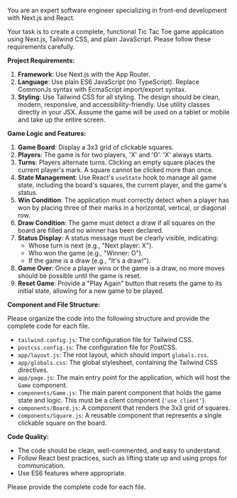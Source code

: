 You are an expert software engineer specializing in front-end development with Next.js and React.

Your task is to create a complete, functional Tic Tac Toe game application using Next.js, Tailwind CSS, and plain JavaScript. Please follow these requirements carefully.

**Project Requirements:**

1.  **Framework**: Use Next.js with the App Router.
2.  **Language**: Use plain ES6 JavaScript (no TypeScript). Replace CommonJs syntax with EcmaScript import/export syntax.
3.  **Styling**: Use Tailwind CSS for all styling. The design should be clean, modern, responsive, and accessibility-friendly. Use utility classes directly in your JSX. Assume the game will be used on a tablet or mobile and take up the entire screen.

**Game Logic and Features:**

1.  **Game Board**: Display a 3x3 grid of clickable squares.
2.  **Players**: The game is for two players, 'X' and 'O'. 'X' always starts.
3.  **Turns**: Players alternate turns. Clicking an empty square places the current player's mark. A square cannot be clicked more than once.
4.  **State Management**: Use React's `useState` hook to manage all game state, including the board's squares, the current player, and the game's status.
5.  **Win Condition**: The application must correctly detect when a player has won by placing three of their marks in a horizontal, vertical, or diagonal row.
6.  **Draw Condition**: The game must detect a draw if all squares on the board are filled and no winner has been declared.
7.  **Status Display**: A status message must be clearly visible, indicating:
    *   Whose turn is next (e.g., "Next player: X").
    *   Who won the game (e.g., "Winner: O").
    *   If the game is a draw (e.g., "It's a draw!").
8.  **Game Over**: Once a player wins or the game is a draw, no more moves should be possible until the game is reset.
9.  **Reset Game**: Provide a "Play Again" button that resets the game to its initial state, allowing for a new game to be played.

**Component and File Structure:**

Please organize the code into the following structure and provide the complete code for each file.

*   `tailwind.config.js`: The configuration file for Tailwind CSS.
*   `postcss.config.js`: The configuration file for PostCSS.
*   `app/layout.js`: The root layout, which should import `globals.css`.
*   `app/globals.css`: The global stylesheet, containing the Tailwind CSS directives.
*   `app/page.js`: The main entry point for the application, which will host the `Game` component.
*   `components/Game.js`: The main parent component that holds the game state and logic. This must be a client component (`'use client'`).
*   `components/Board.js`: A component that renders the 3x3 grid of squares.
*   `components/Square.js`: A reusable component that represents a single clickable square on the board.

**Code Quality:**

*   The code should be clean, well-commented, and easy to understand.
*   Follow React best practices, such as lifting state up and using props for communication.
*   Use ES6 features where appropriate.

Please provide the complete code for each file.
